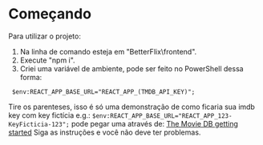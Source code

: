 # Começando
Para utilizar o projeto:
1. Na linha de comando esteja em "BetterFlix\frontend".
2. Execute "npm i".
3. Criei uma variável de ambiente, pode ser feito no PowerShell dessa forma:
```
 $env:REACT_APP_BASE_URL="REACT_APP_(TMDB_API_KEY)";
```
Tire os parenteses, isso é só uma demonstração de como ficaria sua imdb key 
com key fictícia e.g.: `$env:REACT_APP_BASE_URL="REACT_APP_123-KeyFicticia-123";`
pode pegar uma através de: 
<a href="https://developers.themoviedb.org/3/getting-started/introduction#:~:text=below%20for%20help%3A-,Click,-on%20your%20avatar">The Movie DB getting started</a>
Siga as instruções e você não deve ter problemas.


